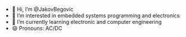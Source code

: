 - 👋 Hi, I’m @JakovBegovic
- 👀 I’m interested in embedded systems programming and electronics
- 🌱 I’m currently learning electronic and computer engineering
- 😄 Pronouns: AC/DC

<!---
JakovBegovic/JakovBegovic is a ✨ special ✨ repository because its `README.md` (this file) appears on your GitHub profile.
You can click the Preview link to take a look at your changes.
--->

